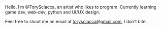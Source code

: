Hello, I’m @TorySciacca, an artist who likes to program. Currently learning game dev, web-dev, python and UI/UX design. 

Feel free to shoot me an email at torysciacca@gmail.com, I don't bite.
